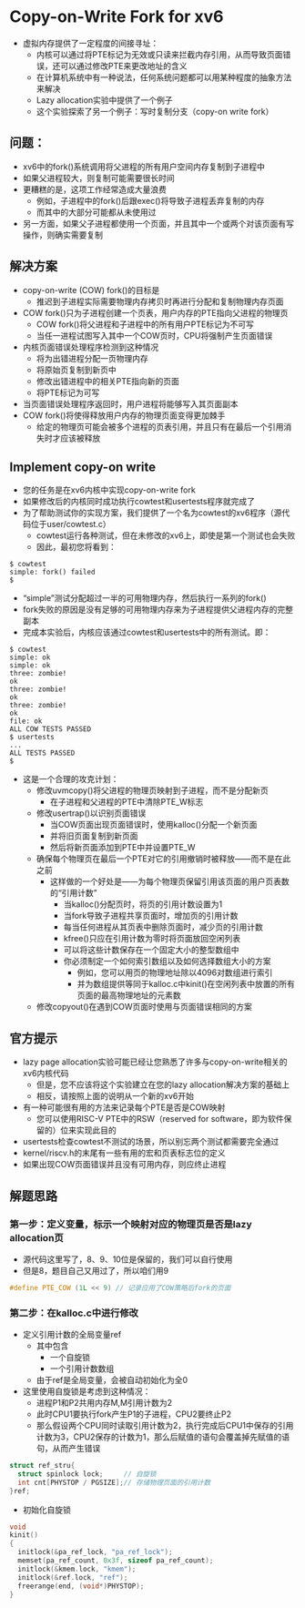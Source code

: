 # Copy-on-Write Fork for xv6
+ 虚拟内存提供了一定程度的间接寻址：
  + 内核可以通过将PTE标记为无效或只读来拦截内存引用，从而导致页面错误，还可以通过修改PTE来更改地址的含义
  + 在计算机系统中有一种说法，任何系统问题都可以用某种程度的抽象方法来解决
  + Lazy allocation实验中提供了一个例子
  + 这个实验探索了另一个例子：写时复制分支（copy-on write fork）

## 问题：
+ xv6中的fork()系统调用将父进程的所有用户空间内存复制到子进程中
+ 如果父进程较大，则复制可能需要很长时间
+ 更糟糕的是，这项工作经常造成大量浪费
  + 例如，子进程中的fork()后跟exec()将导致子进程丢弃复制的内存
  + 而其中的大部分可能都从未使用过
+ 另一方面，如果父子进程都使用一个页面，并且其中一个或两个对该页面有写操作，则确实需要复制

## 解决方案
+ copy-on-write (COW) fork()的目标是
  + 推迟到子进程实际需要物理内存拷贝时再进行分配和复制物理内存页面
+ COW fork()只为子进程创建一个页表，用户内存的PTE指向父进程的物理页
  + COW fork()将父进程和子进程中的所有用户PTE标记为不可写
  + 当任一进程试图写入其中一个COW页时，CPU将强制产生页面错误
+ 内核页面错误处理程序检测到这种情况
  + 将为出错进程分配一页物理内存
  + 将原始页复制到新页中
  + 修改出错进程中的相关PTE指向新的页面
  + 将PTE标记为可写
+ 当页面错误处理程序返回时，用户进程将能够写入其页面副本
+ COW fork()将使得释放用户内存的物理页面变得更加棘手
  + 给定的物理页可能会被多个进程的页表引用，并且只有在最后一个引用消失时才应该被释放

## Implement copy-on write
+ 您的任务是在xv6内核中实现copy-on-write fork
+ 如果修改后的内核同时成功执行cowtest和usertests程序就完成了
+ 为了帮助测试你的实现方案，我们提供了一个名为cowtest的xv6程序（源代码位于user/cowtest.c）
  + cowtest运行各种测试，但在未修改的xv6上，即使是第一个测试也会失败
  + 因此，最初您将看到：
```shell
$ cowtest
simple: fork() failed
$ 
```
+ “simple”测试分配超过一半的可用物理内存，然后执行一系列的fork()
+ fork失败的原因是没有足够的可用物理内存来为子进程提供父进程内存的完整副本
+ 完成本实验后，内核应该通过cowtest和usertests中的所有测试。即：
```shell
$ cowtest
simple: ok
simple: ok
three: zombie!
ok
three: zombie!
ok
three: zombie!
ok
file: ok
ALL COW TESTS PASSED
$ usertests
...
ALL TESTS PASSED
$
```
+ 这是一个合理的攻克计划：
  + 修改uvmcopy()将父进程的物理页映射到子进程，而不是分配新页
    + 在子进程和父进程的PTE中清除PTE_W标志
  + 修改usertrap()以识别页面错误
    + 当COW页面出现页面错误时，使用kalloc()分配一个新页面
    + 并将旧页面复制到新页面
    + 然后将新页面添加到PTE中并设置PTE_W
  + 确保每个物理页在最后一个PTE对它的引用撤销时被释放——而不是在此之前
    + 这样做的一个好处是——为每个物理页保留引用该页面的用户页表数的“引用计数”
      + 当kalloc()分配页时，将页的引用计数设置为1
      + 当fork导致子进程共享页面时，增加页的引用计数
      + 每当任何进程从其页表中删除页面时，减少页的引用计数
      + kfree()只应在引用计数为零时将页面放回空闲列表
      + 可以将这些计数保存在一个固定大小的整型数组中
      + 你必须制定一个如何索引数组以及如何选择数组大小的方案
        + 例如，您可以用页的物理地址除以4096对数组进行索引
        + 并为数组提供等同于kalloc.c中kinit()在空闲列表中放置的所有页面的最高物理地址的元素数
  + 修改copyout()在遇到COW页面时使用与页面错误相同的方案

## 官方提示
+ lazy page allocation实验可能已经让您熟悉了许多与copy-on-write相关的xv6内核代码
  + 但是，您不应该将这个实验建立在您的lazy allocation解决方案的基础上
  + 相反，请按照上面的说明从一个新的xv6开始
+ 有一种可能很有用的方法来记录每个PTE是否是COW映射
  + 您可以使用RISC-V PTE中的RSW（reserved for software，即为软件保留的）位来实现此目的
+ usertests检查cowtest不测试的场景，所以别忘两个测试都需要完全通过
+ kernel/riscv.h的末尾有一些有用的宏和页表标志位的定义
+ 如果出现COW页面错误并且没有可用内存，则应终止进程

## 解题思路
### 第一步：定义变量，标示一个映射对应的物理页是否是lazy allocation页
+ 源代码这里写了，8、9、10位是保留的，我们可以自行使用
+ 但是8，题目自己又用过了，所以咱们用9
```c
#define PTE_COW (1L << 9) // 记录应用了COW策略后fork的页面
```
### 第二步：在kalloc.c中进行修改
+ 定义引用计数的全局变量ref
  + 其中包含
    + 一个自旋锁
    + 一个引用计数数组
  + 由于ref是全局变量，会被自动初始化为全0
+ 这里使用自旋锁是考虑到这种情况：
  + 进程P1和P2共用内存M,M引用计数为2
  + 此时CPU1要执行fork产生P1的子进程，CPU2要终止P2
  + 那么假设两个CPU同时读取引用计数为2，执行完成后CPU1中保存的引用计数为3，CPU2保存的计数为1，那么后赋值的语句会覆盖掉先赋值的语句，从而产生错误
```c
struct ref_stru{
  struct spinlock lock;     // 自旋锁
  int cnt[PHYSTOP / PGSIZE];// 存储物理页面的引用计数
}ref;
```
+ 初始化自旋锁
```c
void
kinit()
{
  initlock(&pa_ref_lock, "pa_ref_lock");
  memset(pa_ref_count, 0x3f, sizeof pa_ref_count);
  initlock(&kmem.lock, "kmem");
  initlock(&ref.lock, "ref");
  freerange(end, (void*)PHYSTOP);
}
```


































